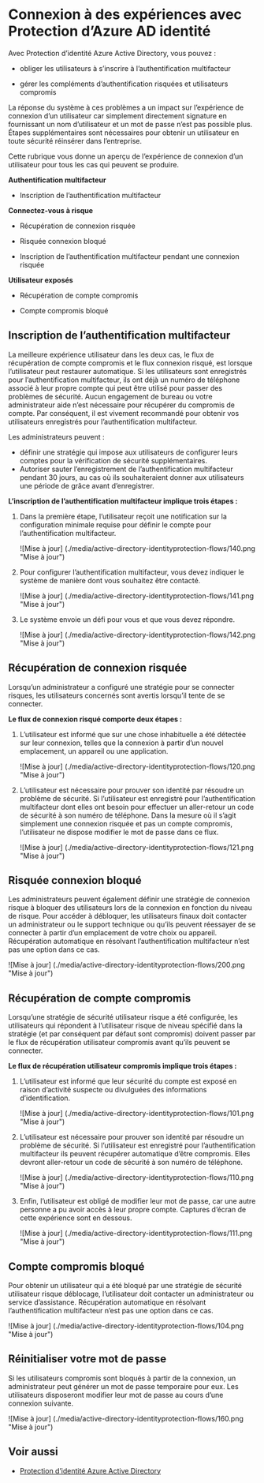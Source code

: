<properties
    pageTitle="Connexion à des expériences avec Protection d’Azure AD identité | Microsoft Azure"
    description="Fournit une vue d’ensemble de l’expérience utilisateur lorsque la Protection d’identité a réduits ou résolues un utilisateur ou lorsque l’authentification multifacteur est requis par une stratégie."
    services="active-directory"
    keywords="protection d’identité Azure AD, la découverte application cloud, gestion des applications, sécurité, risque, le niveau de risque, vulnérabilité, stratégie de sécurité"
    documentationCenter=""
    authors="markusvi"
    manager="femila"
    editor=""/>

<tags
    ms.service="active-directory"
    ms.workload="identity"
    ms.tgt_pltfrm="na"
    ms.devlang="na"
    ms.topic="article"
    ms.date="08/16/2016"
    ms.author="markvi"/>

# <a name="sign-in-experiences-with-azure-ad-identity-protection"></a>Connexion à des expériences avec Protection d’Azure AD identité

Avec Protection d’identité Azure Active Directory, vous pouvez :

- obliger les utilisateurs à s’inscrire à l’authentification multifacteur

- gérer les compléments d’authentification risquées et utilisateurs compromis

La réponse du système à ces problèmes a un impact sur l’expérience de connexion d’un utilisateur car simplement directement signature en fournissant un nom d’utilisateur et un mot de passe n’est pas possible plus. Étapes supplémentaires sont nécessaires pour obtenir un utilisateur en toute sécurité réinsérer dans l’entreprise.

Cette rubrique vous donne un aperçu de l’expérience de connexion d’un utilisateur pour tous les cas qui peuvent se produire.

**Authentification multifacteur**

- Inscription de l’authentification multifacteur



**Connectez-vous à risque**

- Récupération de connexion risquée

- Risquée connexion bloqué

- Inscription de l’authentification multifacteur pendant une connexion risquée
 

**Utilisateur exposés**

- Récupération de compte compromis

- Compte compromis bloqué




## <a name="multi-factor-authentication-registration"></a>Inscription de l’authentification multifacteur

La meilleure expérience utilisateur dans les deux cas, le flux de récupération de compte compromis et le flux connexion risqué, est lorsque l’utilisateur peut restaurer automatique. Si les utilisateurs sont enregistrés pour l’authentification multifacteur, ils ont déjà un numéro de téléphone associé à leur propre compte qui peut être utilisé pour passer des problèmes de sécurité. Aucun engagement de bureau ou votre administrateur aide n’est nécessaire pour récupérer du compromis de compte. Par conséquent, il est vivement recommandé pour obtenir vos utilisateurs enregistrés pour l’authentification multifacteur. 

Les administrateurs peuvent :

- définir une stratégie qui impose aux utilisateurs de configurer leurs comptes pour la vérification de sécurité supplémentaires. 
- Autoriser sauter l’enregistrement de l’authentification multifacteur pendant 30 jours, au cas où ils souhaiteraient donner aux utilisateurs une période de grâce avant d’enregistrer.

**L’inscription de l’authentification multifacteur implique trois étapes :**

1. Dans la première étape, l’utilisateur reçoit une notification sur la configuration minimale requise pour définir le compte pour l’authentification multifacteur. 

    ![Mise à jour] (./media/active-directory-identityprotection-flows/140.png "Mise à jour")


2. Pour configurer l’authentification multifacteur, vous devez indiquer le système de manière dont vous souhaitez être contacté.

    ![Mise à jour] (./media/active-directory-identityprotection-flows/141.png "Mise à jour")
 
3. Le système envoie un défi pour vous et que vous devez répondre.

    ![Mise à jour] (./media/active-directory-identityprotection-flows/142.png "Mise à jour")

 



## <a name="risky-sign-in-recovery"></a>Récupération de connexion risquée

Lorsqu’un administrateur a configuré une stratégie pour se connecter risques, les utilisateurs concernés sont avertis lorsqu’il tente de se connecter. 

**Le flux de connexion risqué comporte deux étapes :** 

1. L’utilisateur est informé que sur une chose inhabituelle a été détectée sur leur connexion, telles que la connexion à partir d’un nouvel emplacement, un appareil ou une application. 

    ![Mise à jour] (./media/active-directory-identityprotection-flows/120.png "Mise à jour")

2. L’utilisateur est nécessaire pour prouver son identité par résoudre un problème de sécurité. Si l’utilisateur est enregistré pour l’authentification multifacteur dont elles ont besoin pour effectuer un aller-retour un code de sécurité à son numéro de téléphone. Dans la mesure où il s’agit simplement une connexion risquée et pas un compte compromis, l’utilisateur ne dispose modifier le mot de passe dans ce flux. 

    ![Mise à jour] (./media/active-directory-identityprotection-flows/121.png "Mise à jour")



 
## <a name="risky-sign-in-blocked"></a>Risquée connexion bloqué
Les administrateurs peuvent également définir une stratégie de connexion risque à bloquer des utilisateurs lors de la connexion en fonction du niveau de risque. Pour accéder à débloquer, les utilisateurs finaux doit contacter un administrateur ou le support technique ou qu’ils peuvent réessayer de se connecter à partir d’un emplacement de votre choix ou appareil. Récupération automatique en résolvant l’authentification multifacteur n’est pas une option dans ce cas.

![Mise à jour] (./media/active-directory-identityprotection-flows/200.png "Mise à jour")




## <a name="compromised-account-recovery"></a>Récupération de compte compromis

Lorsqu’une stratégie de sécurité utilisateur risque a été configurée, les utilisateurs qui répondent à l’utilisateur risque de niveau spécifié dans la stratégie (et par conséquent par défaut sont compromis) doivent passer par le flux de récupération utilisateur compromis avant qu’ils peuvent se connecter. 

**Le flux de récupération utilisateur compromis implique trois étapes :**

1. L’utilisateur est informé que leur sécurité du compte est exposé en raison d’activité suspecte ou divulguées des informations d’identification.

    ![Mise à jour] (./media/active-directory-identityprotection-flows/101.png "Mise à jour")

2.  L’utilisateur est nécessaire pour prouver son identité par résoudre un problème de sécurité. Si l’utilisateur est enregistré pour l’authentification multifacteur ils peuvent récupérer automatique d’être compromis. Elles devront aller-retour un code de sécurité à son numéro de téléphone. 

    ![Mise à jour] (./media/active-directory-identityprotection-flows/110.png "Mise à jour")


3.  Enfin, l’utilisateur est obligé de modifier leur mot de passe, car une autre personne a pu avoir accès à leur propre compte. Captures d’écran de cette expérience sont en dessous.
 
    ![Mise à jour] (./media/active-directory-identityprotection-flows/111.png "Mise à jour")



## <a name="compromised-account-blocked"></a>Compte compromis bloqué 

Pour obtenir un utilisateur qui a été bloqué par une stratégie de sécurité utilisateur risque déblocage, l’utilisateur doit contacter un administrateur ou service d’assistance. Récupération automatique en résolvant l’authentification multifacteur n’est pas une option dans ce cas.


![Mise à jour] (./media/active-directory-identityprotection-flows/104.png "Mise à jour")



 
## <a name="reset-password"></a>Réinitialiser votre mot de passe

Si les utilisateurs compromis sont bloqués à partir de la connexion, un administrateur peut générer un mot de passe temporaire pour eux. Les utilisateurs disposeront modifier leur mot de passe au cours d’une connexion suivante.

![Mise à jour] (./media/active-directory-identityprotection-flows/160.png "Mise à jour")


 




 

## <a name="see-also"></a>Voir aussi

- [Protection d’identité Azure Active Directory](active-directory-identityprotection.md) 